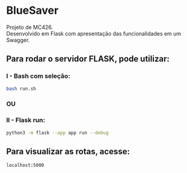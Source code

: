 # BlueSaver
Projeto de MC426.  
Desenvolvido em Flask com apresentação das funcionalidades em um Swagger.

## Para rodar o servidor FLASK, pode utilizar:
### I - Bash com seleção:
```bash
bash run.sh
```
### OU

### II - Flask run:
```bash
python3 -m flask --app app run --debug
```

## Para visualizar as rotas, acesse:
```
localhost:5000
```